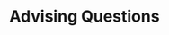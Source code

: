 ---
title: "Advising Questions"
categories:
   
    - prospective-student-program
    - new
    - current
    - enrollment
    
    
---